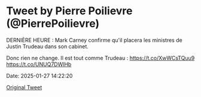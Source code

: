 # Tweet by Pierre Poilievre (@PierrePoilievre)

DERNIÈRE HEURE : Mark Carney confirme qu'il placera les ministres de Justin Trudeau dans son cabinet. 

Donc rien ne change. Il est tout comme Trudeau : https://t.co/XwWCsTQuu9 https://t.co/UNUQ7DWlHb

Date: 2025-01-27 14:22:20

[Original Tweet](https://x.com/PierrePoilievre/status/1883883242153251065)
